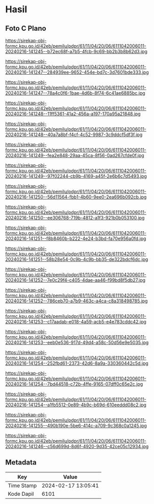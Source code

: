# Hasil

## Foto C Plano

https://sirekap-obj-formc.kpu.go.id/42eb/pemilu/pdpr/61/11/04/20/06/6111042006011-20240216-141245--b72ec68f-a7b5-4fcb-9c69-bb2b3b8b62d3.jpg

https://sirekap-obj-formc.kpu.go.id/42eb/pemilu/pdpr/61/11/04/20/06/6111042006011-20240216-141247--284939ee-9652-454e-bd7c-3d7601bde333.jpg

https://sirekap-obj-formc.kpu.go.id/42eb/pemilu/pdpr/61/11/04/20/06/6111042006011-20240216-141247--78a4c0f6-1bae-4d6b-8f74-6c41ae6885bc.jpg

https://sirekap-obj-formc.kpu.go.id/42eb/pemilu/pdpr/61/11/04/20/06/6111042006011-20240216-141248--11ff5361-41a2-456a-a197-170a95a21848.jpg

https://sirekap-obj-formc.kpu.go.id/42eb/pemilu/pdpr/61/11/04/20/06/6111042006011-20240216-141248--40a7a8bf-f4cf-4c52-9987-3c9ddcf5df3f.jpg

https://sirekap-obj-formc.kpu.go.id/42eb/pemilu/pdpr/61/11/04/20/06/6111042006011-20240216-141249--fea2e848-29aa-45ca-8f56-0ad267cfde0f.jpg

https://sirekap-obj-formc.kpu.go.id/42eb/pemilu/pdpr/61/11/04/20/06/6111042006011-20240216-141249--97f02244-cb9b-4169-a45f-2e6b6c7d5493.jpg

https://sirekap-obj-formc.kpu.go.id/42eb/pemilu/pdpr/61/11/04/20/06/6111042006011-20240216-141250--56d11564-fbb1-4b60-9ee0-2ea696b092cb.jpg

https://sirekap-obj-formc.kpu.go.id/42eb/pemilu/pdpr/61/11/04/20/06/6111042006011-20240216-141250--ee306768-719b-4812-a1f3-921b0b053100.jpg

https://sirekap-obj-formc.kpu.go.id/42eb/pemilu/pdpr/61/11/04/20/06/6111042006011-20240216-141251--f8b8460b-b222-4e24-b3bd-fa70e956a0fd.jpg

https://sirekap-obj-formc.kpu.go.id/42eb/pemilu/pdpr/61/11/04/20/06/6111042006011-20240216-141251--58b28e54-0c9b-4c9b-bb35-de322bdcf6dc.jpg

https://sirekap-obj-formc.kpu.go.id/42eb/pemilu/pdpr/61/11/04/20/06/6111042006011-20240216-141252--7e0c29f4-c405-4dae-aa46-f99bd8f5db27.jpg

https://sirekap-obj-formc.kpu.go.id/42eb/pemilu/pdpr/61/11/04/20/06/6111042006011-20240216-141252--786ceb70-a7b9-463c-a4ca-c8a318498785.jpg

https://sirekap-obj-formc.kpu.go.id/42eb/pemilu/pdpr/61/11/04/20/06/6111042006011-20240216-141253--c17aadab-e018-4a59-acb5-e4e783cddc42.jpg

https://sirekap-obj-formc.kpu.go.id/42eb/pemilu/pdpr/61/11/04/20/06/6111042006011-20240216-141253--eeb0e536-917d-49d4-a58c-50d56e9e5035.jpg

https://sirekap-obj-formc.kpu.go.id/42eb/pemilu/pdpr/61/11/04/20/06/6111042006011-20240216-141254--252fbd61-2373-42d6-8a9a-330360442c5d.jpg

https://sirekap-obj-formc.kpu.go.id/42eb/pemilu/pdpr/61/11/04/20/06/6111042006011-20240216-141254--7bd44518-c72b-4ffe-9165-07dff0c65e2c.jpg

https://sirekap-obj-formc.kpu.go.id/42eb/pemilu/pdpr/61/11/04/20/06/6111042006011-20240216-141254--a1fb5512-0e89-4b9c-b69d-610eeddd08c2.jpg

https://sirekap-obj-formc.kpu.go.id/42eb/pemilu/pdpr/61/11/04/20/06/6111042006011-20240216-141255--490b190e-5be6-414c-a709-9c368c0a1245.jpg

https://sirekap-obj-formc.kpu.go.id/42eb/pemilu/pdpr/61/11/04/20/06/6111042006011-20240216-141246--c56d699d-8d6f-4920-9d35-42ce05c12934.jpg


## Metadata

| Key        | Value               |
| ---------- | ------------------- |
| Time Stamp | 2024-02-17 13:05:41 |
| Kode Dapil | 6101                |



